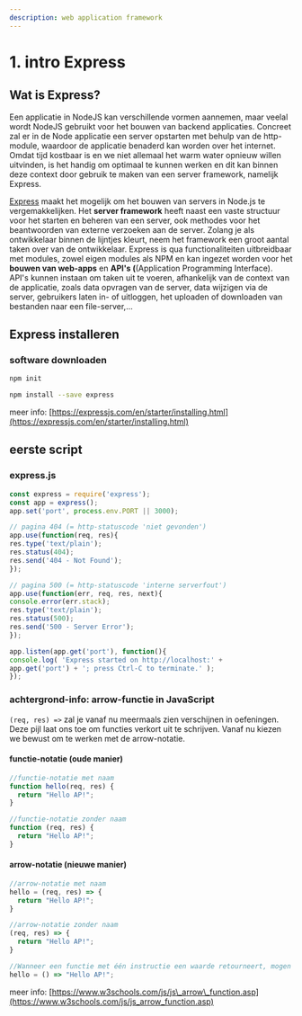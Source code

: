```yaml
---
description: web application framework
---
```


# 1. intro Express

## Wat is Express?

Een applicatie in NodeJS kan verschillende vormen aannemen, maar veelal wordt NodeJS gebruikt voor het bouwen van backend applicaties. Concreet zal er in de Node applicatie een server opstarten met behulp van de http-module, waardoor de applicatie benaderd kan worden over het internet.   
Omdat tijd kostbaar is en we niet allemaal het warm water opnieuw willen uitvinden, is het handig om optimaal te kunnen werken en dit kan binnen deze context door gebruik te maken van een server framework, namelijk Express. 

[Express](https://expressjs.com/) maakt het mogelijk om het bouwen van servers in Node.js te vergemakkelijken. Het **server framework** heeft naast een vaste structuur voor het starten en beheren van een server, ook methodes voor het beantwoorden van externe verzoeken aan de server. Zolang je als ontwikkelaar binnen de lijntjes kleurt, neem het framework een groot aantal taken over van de ontwikkelaar. Express is qua functionaliteiten uitbreidbaar met modules, zowel eigen modules als NPM en kan ingezet worden voor het **bouwen van web-apps** en **API's \(**\(Application Programming Interface\).   
API's kunnen instaan om taken uit te voeren, afhankelijk van de context van de applicatie, zoals data opvragen van de server, data wijzigen via de server, gebruikers laten in- of uitloggen, het uploaden of downloaden van bestanden naar een file-server,...

## Express installeren

### software downloaden

```bash
npm init
```

```bash
npm install --save express
```

meer info: [https://expressjs.com/en/starter/installing.html](https://expressjs.com/en/starter/installing.html)

## eerste script

### express.js

```javascript
const express = require('express');
const app = express();
app.set('port', process.env.PORT || 3000);

// pagina 404 (= http-statuscode 'niet gevonden')
app.use(function(req, res){
res.type('text/plain');
res.status(404);
res.send('404 - Not Found');
});

// pagina 500 (= http-statuscode 'interne serverfout')
app.use(function(err, req, res, next){
console.error(err.stack);
res.type('text/plain');
res.status(500);
res.send('500 - Server Error');
});

app.listen(app.get('port'), function(){
console.log( 'Express started on http://localhost:' +
app.get('port') + '; press Ctrl-C to terminate.' );
});
```

### achtergrond-info: arrow-functie in JavaScript

`(req, res) =>` zal je vanaf nu meermaals zien verschijnen in oefeningen. Deze pijl laat ons toe om functies verkort uit te schrijven. Vanaf nu kiezen we bewust om te werken met de arrow-notatie.

#### functie-notatie \(oude manier\)

```javascript
//functie-notatie met naam
function hello(req, res) {
  return "Hello AP!";
}

//functie-notatie zonder naam
function (req, res) {
  return "Hello AP!";
}
```

#### arrow-notatie \(nieuwe manier\)

```javascript
//arrow-notatie met naam
hello = (req, res) => {
  return "Hello AP!";
} 

//arrow-notatie zonder naam
(req, res) => {
  return "Hello AP!";
} 
```

```javascript
//Wanneer een functie met één instructie een waarde retourneert, mogen de haakjes en het woord return verwijderd worden.
hello = () => "Hello AP!";
```

meer info: [https://www.w3schools.com/js/js\_arrow\_function.asp](https://www.w3schools.com/js/js_arrow_function.asp)





